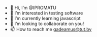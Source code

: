 - 👋 Hi, I’m @IPROMATU
- 👀 I’m interested in testing software
- 🌱 I’m currently learning javascript
- 💞️ I’m looking to collaborate on you!
- 📫 How to reach me gadeamus@tut.by

<!---
IPROMATU/IPROMATU is a ✨ special ✨ repository because its `README.md` (this file) appears on your GitHub profile.
You can click the Preview link to take a look at your changes.
--->
